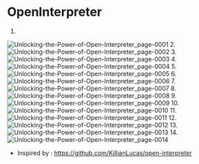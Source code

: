 # OpenInterpreter


1.
![Unlocking-the-Power-of-Open-Interpreter_page-0001](https://github.com/Rakib-data-scientist/OpenInterpreter/assets/137823730/8830ab86-c08d-4d5b-8823-803e8316c40e)
2.
![Unlocking-the-Power-of-Open-Interpreter_page-0002](https://github.com/Rakib-data-scientist/OpenInterpreter/assets/137823730/10ba6028-efcb-424e-8067-656fd07607cf)
3.
![Unlocking-the-Power-of-Open-Interpreter_page-0003](https://github.com/Rakib-data-scientist/OpenInterpreter/assets/137823730/0cd803e5-e078-4be8-8058-addc3ba8255e)
4.
![Unlocking-the-Power-of-Open-Interpreter_page-0004](https://github.com/Rakib-data-scientist/OpenInterpreter/assets/137823730/11cd5bfc-301d-4820-a3ab-083e807c03e1)
5.
![Unlocking-the-Power-of-Open-Interpreter_page-0005](https://github.com/Rakib-data-scientist/OpenInterpreter/assets/137823730/301f1e3d-8ebc-45a7-a90f-47a205289c2f)
6.
![Unlocking-the-Power-of-Open-Interpreter_page-0006](https://github.com/Rakib-data-scientist/OpenInterpreter/assets/137823730/a85aa22b-29a9-4539-a45d-0227d6090124)
7.
![Unlocking-the-Power-of-Open-Interpreter_page-0007](https://github.com/Rakib-data-scientist/OpenInterpreter/assets/137823730/ecc19825-52ab-4deb-b927-8f69ad1b6162)
8.
![Unlocking-the-Power-of-Open-Interpreter_page-0008](https://github.com/Rakib-data-scientist/OpenInterpreter/assets/137823730/8698a671-cb83-4661-badd-a5837677b43d)
9.
![Unlocking-the-Power-of-Open-Interpreter_page-0009](https://github.com/Rakib-data-scientist/OpenInterpreter/assets/137823730/a60cbd15-6792-4f31-8b13-99b7dab36b65)
10.
![Unlocking-the-Power-of-Open-Interpreter_page-0010](https://github.com/Rakib-data-scientist/OpenInterpreter/assets/137823730/afa34d21-26b6-4cf4-90a1-6582a39d16aa)
11.
![Unlocking-the-Power-of-Open-Interpreter_page-0011](https://github.com/Rakib-data-scientist/OpenInterpreter/assets/137823730/2ba9dc58-4c43-4531-acee-54e85936caa3)
12.
![Unlocking-the-Power-of-Open-Interpreter_page-0012](https://github.com/Rakib-data-scientist/OpenInterpreter/assets/137823730/579bfda9-a0dd-42f7-abb3-14156df6ff83)
13.
![Unlocking-the-Power-of-Open-Interpreter_page-0013](https://github.com/Rakib-data-scientist/OpenInterpreter/assets/137823730/ed35d661-f838-47a9-b026-d137703c2751)
14.
![Unlocking-the-Power-of-Open-Interpreter_page-0014](https://github.com/Rakib-data-scientist/OpenInterpreter/assets/137823730/95c6358c-e2f2-4c5c-87d9-3d092387ae60)


* Inspired by : https://github.com/KillianLucas/open-interpreter

